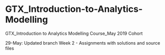 # GTX_Introduction-to-Analytics-Modelling
GTX_Introduction to Analytics Modelling Course_May 2019 Cohort


29-May: Updated branch Week 2 - Assignments with solutions and source files
